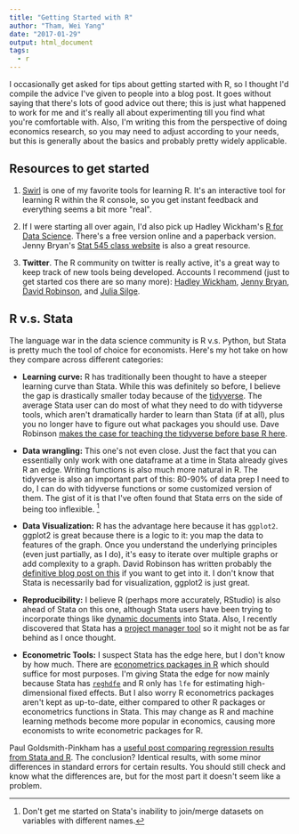 ```yaml
---
title: "Getting Started with R"
author: "Tham, Wei Yang"
date: "2017-01-29"
output: html_document
tags:
  - r
---
```




I occasionally get asked for tips about getting started with R, so I thought I'd compile the advice I've given to people into a blog post. It goes without saying that there's lots of good advice out there; this is just what happened to work for me and it's really all about experimenting till you find what you're comfortable with. Also, I'm writing this from the perspective of doing economics research, so you may need to adjust according to your needs, but this is generally about the basics and probably pretty widely applicable. 

## Resources to get started

1. [Swirl](http://swirlstats.com/) is one of my favorite tools for learning R. It's an interactive tool for learning R within the R console, so you get instant feedback and everything seems a bit more "real". 

2. If I were starting all over again, I'd also pick up Hadley Wickham's [R for Data Science](http://r4ds.had.co.nz/). There's a free version online and a paperback version. Jenny Bryan's [Stat 545 class website](http://stat545.com/) is also a great resource. 

3. **Twitter**. The R community on twitter is really active, it's a great way to keep track of new tools being developed. Accounts I recommend (just to get started cos there are so many more): [Hadley Wickham](https://twitter.com/hadleywickham), [Jenny Bryan](https://twitter.com/JennyBryan), [David Robinson](https://twitter.com/drob), and [Julia Silge](https://twitter.com/juliasilge). 

## R v.s. Stata

The language war in the data science community is R v.s. Python, but Stata is pretty much the tool of choice for economists. Here's my hot take on how they compare across different categories:

- **Learning curve:** R has traditionally been thought to have a steeper learning curve than Stata. While this was definitely so before, I believe the gap is drastically smaller today because of the [tidyverse](https://blog.rstudio.org/2016/09/15/tidyverse-1-0-0/). The average Stata user can do most of what they need to do with tidyverse tools, which aren't dramatically harder to learn than Stata (if at all), plus you no longer have to figure out what packages you should use. Dave Robinson [makes the case for teaching the tidyverse before base R here](http://varianceexplained.org/r/teach-tidyverse/). 

- **Data wrangling:** This one's not even close. Just the fact that you can essentially only work with one dataframe at a time in Stata already gives R an edge. Writing functions is also much more natural in R. The tidyverse is also an important part of this: 80-90% of data prep I need to do, I can do with tidyverse functions or some customized version of them. The gist of it is that I've often found that Stata errs on the side of being too inflexible. [^1]

[^1]: Don't get me started on Stata's inability to join/merge datasets on variables with different names. 

- **Data Visualization:** R has the advantage here because it has `ggplot2`. ggplot2 is great because there is a logic to it: you map the data to features of the graph. Once you understand the underlying principles (even just partially, as I do), it's easy to iterate over multiple graphs or add complexity to a graph. David Robinson has written probably the [definitive blog post on this](http://varianceexplained.org/r/why-I-use-ggplot2/) if you want to get into it. I don't know that Stata is necessarily bad for visualization, ggplot2 is just great. 

- **Reproducibility:**  I believe R (perhaps more accurately, RStudio) is also ahead of Stata on this one, although Stata users have been trying to incorporate things like [dynamic documents](http://www.stata.com/meeting/italy14/abstracts/materials/it14_haghish.pdf) into Stata. Also, I recently discovered that Stata has a [project manager tool](http://www.stata.com/manuals14/pprojectmanager.pdf) so it might not be as far behind as I once thought. 

- **Econometric Tools:** I suspect Stata has the edge here, but I don't know by how much. There are [econometrics packages in R](https://cran.r-project.org/web/views/Econometrics.html) which should suffice for most purposes. I'm giving Stata the edge for now mainly because Stata has [`reghdfe`](http://scorreia.com/software/reghdfe/index.html) and R only has `lfe` for estimating high-dimensional fixed effects. But I also worry R econometrics packages aren't kept as up-to-date, either compared to other R packages or econometrics functions in Stata. This may change as R and machine learning methods become more popular in economics, causing more economists to write econometric packages for R. 

Paul Goldsmith-Pinkham has a [useful post comparing regression results from Stata and R](https://paulgp.github.io/blog.html). The conclusion? Identical results, with some minor differences in standard errors for certain results. You should still check and know what the differences are, but for the most part it doesn't seem like a problem.  


